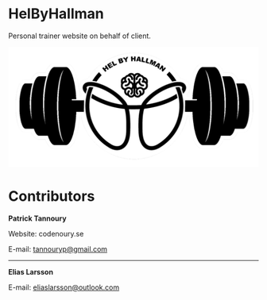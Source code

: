 # HelByHallman
Personal trainer website on behalf of client.

<p align="center">
  <img src="https://github.com/pannoury/HelByHallman/blob/main/public_html/Assets/HelbyHallmanLogga.png" alt="HelByHallman-logo"/>
</p>

# Contributors
**Patrick Tannoury**

Website: codenoury.se

E-mail: tannouryp@gmail.com

---

**Elias Larsson**

E-mail: eliaslarsson@outlook.com
